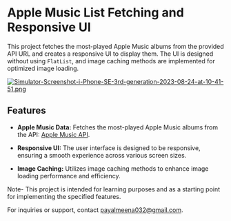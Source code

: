 # Apple Music List Fetching and Responsive UI

This project fetches the most-played Apple Music albums from the provided API URL and creates a responsive UI to display them. The UI is designed without using `FlatList`, and image caching methods are implemented for optimized image loading.

[![Simulator-Screenshot-i-Phone-SE-3rd-generation-2023-08-24-at-10-41-51.png](https://i.postimg.cc/sgH8Lr6W/Simulator-Screenshot-i-Phone-SE-3rd-generation-2023-08-24-at-10-41-51.png)](https://postimg.cc/87WtFqVk)

## Features

- **Apple Music Data:** Fetches the most-played Apple Music albums from the API: [Apple Music API](https://rss.applemarketingtools.com/api/v2/us/music/most-played/100/albums.json).

- **Responsive UI:** The user interface is designed to be responsive, ensuring a smooth experience across various screen sizes.

- **Image Caching:** Utilizes image caching methods to enhance image loading performance and efficiency.

Note-
This project is intended for learning purposes and as a starting point for implementing the specified features.

For inquiries or support, contact payalmeena032@gmail.com.

